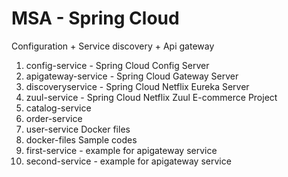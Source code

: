 # MSA - Spring Cloud 

Configuration + Service discovery + Api gateway
1. config-service - Spring Cloud Config Server
2. apigateway-service - Spring Cloud Gateway Server
3. discoveryservice - Spring Cloud Netflix Eureka Server 
4. zuul-service - Spring Cloud Netflix Zuul
E-commerce Project
5. catalog-service
6. order-service
7. user-service
Docker files
8. docker-files
Sample codes
9. first-service - example for apigateway service
10. second-service - example for apigateway service
